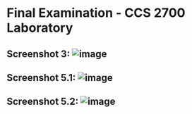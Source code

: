 # Final Examination - CCS 2700 Laboratory

## Screenshot 3: ![image](https://github.com/jjurens/2700-finals/assets/130954336/98bdc7da-2bf2-43ce-98d8-3f8f2e7d50d9)

## Screenshot 5.1: ![image](https://github.com/jjurens/2700-finals/assets/130954336/25743f2f-9a73-4c8f-95ab-22e5aa042717)

## Screenshot 5.2: ![image](https://github.com/jjurens/2700-finals/assets/130954336/32f2b79c-ebc5-4133-9bdb-1176685b7d14)

